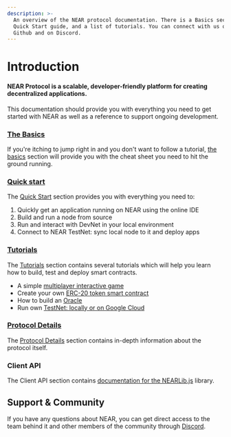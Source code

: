 ```yaml
---
description: >-
  An overview of the NEAR protocol documentation. There is a Basics section, A
  Quick Start guide, and a list of tutorials. You can connect with us on our
  Github and on Discord.
---
```


# Introduction

#### NEAR Protocol is a scalable, developer-friendly platform for creating decentralized applications.

This documentation should provide you with everything you need to get started with NEAR as well as a reference to support ongoing development.

### [The Basics](the_basics/)

If you're itching to jump right in and you don't want to follow a tutorial, [the basics](the_basics/) section will provide you with the cheat sheet you need to hit the ground running.

### [Quick start](quick_start/)

The [Quick Start](quick_start/) section provides you with everything you need to:

1. Quickly get an application running on NEAR using the online IDE   
2. Build and run a node from source
3. Run and interact with DevNet in your local environment
4. Connect to NEAR TestNet: sync local node to it and deploy apps

### [Tutorials](tutorials/)

The [Tutorials](tutorials/) section contains several tutorials which will help you learn how to build, test and deploy smart contracts.

* A simple [multiplayer interactive game](tutorials/multiplayergame.md)
* Create your own [ERC-20 token smart contract](tutorials/token.md)
* How to build an [Oracle](tutorials/oracle.md)
* Run own [TestNet: locally or on Google Cloud](https://github.com/nearprotocol/docs/tree/4bc92a5b2379087d21014144a712b0a4720e80c2/docs/tutorials/run-own-testnet.md)

### [Protocol Details](details/)

The [Protocol Details](details/) section contains in-depth information about the protocol itself.

### Client API

The Client API section contains [documentation for the NEARLib.js](https://github.com/pndpo/docs/tree/105a69144f3b2860f28aa416ddfb14bf57cc0ef7/lib/js/README.md) library.

## Support & Community

If you have any questions about NEAR, you can get direct access to the team behind it and other members of the community through [Discord](http://near.chat).


